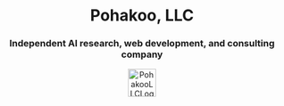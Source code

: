 <h1 align="center">Pohakoo, LLC</h1>
<h3 align="center">Independent AI research, web development, and consulting company</h3>

<p align="center">
    <img src="https://github.com/user-attachments/assets/98a58860-c044-4cce-a832-f2ab72e63137" alt="PohakooLLCLogo" width="50"> 
</p>
